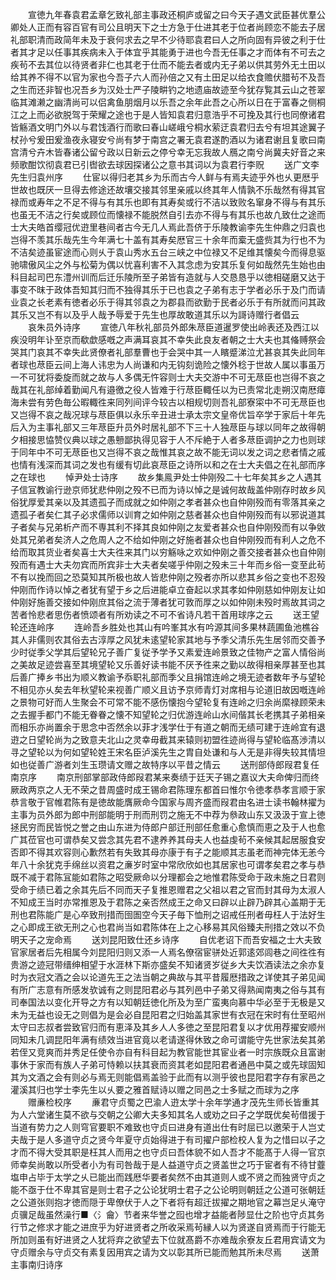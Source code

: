<!-- { "loadSidebar": true } -->
　　宣徳九年春袁君孟章乞致礼部主事政还桐庐或留之曰今天子遇文武臣甚优羣公卿处人正而有容百官有司公且明天下之士方急于仕进其老于位者尚顾恋不能去子居礼部职清而政简年未及于衰何求去之早不少待耶袁君曰人之所向固有异彼之利于仕者其才足以任事其疾病未入于体宜乎其能勇于进也今吾无任事之才而体有不可去之疾茍不去其位以待贤者非仁也其老于仕而不能去者或内无子弟以供其劳外无土田以给其养不得不以官为家也今吾子六人而孙倍之又有土田足以给衣食赡伏腊茍不及吾之生而还非智也况吾乡为汉处士严子陵畊钓之地遗庙故迹至今犹存覧其云山之苍翠临其滩濑之幽清尚可以侣禽鱼朋烟月以乐吾之余年此吾之心所以日在于富春之侧桐江之上而必欲脱驾于荣耀之途也于是人皆知袁君归意浩乎不可挽及其行也同僚诸君皆觞酒文明门外以与君饯酒行而歌曰春山嵯峨兮桐水萦迂袁君归去兮有坦其途翼子杖孙兮爰田爰渔夜永寝安兮尚有梦于南宫之署无袁君遂酌酒以为诸君谢且复歌曰南宫清兮卉木皆春诸公留兮政以日新云之停兮幸无忘我故人鴈之南兮尚冀夫好音之来频歌酣饮彻袁君已引辔欲去球因探诸公之意书其词以为袁君行李贶
　　送广文李先生归袁州序
　　仕宦以得归老其乡为乐而古今人鲜与有焉夫迹乎外也乆更厯乎世故也既厌一旦得去修途还故壤交接其邻里亲戚以终其年人情孰不乐哉然有得其官禄而或寿年之不足不得与有其乐也即有其寿矣或行不洁以致败名窜身不得与有其乐也虽无不洁之行矣或顾位而懐禄不能脱然自引去亦不得与有其乐也故凢致仕之途而士大夫皓首缨冠优逰里巷间者古今无几人焉此吾侪于乐陵教谕李先生仲鼎之归袁也岂得不羡其乐哉先生今年满七十盖有其寿矣厯官三十余年而槖无盛赀其为行也不为不洁矣迹虽宦途而心则乆于袁山秀水五台三峡之中位禄又不足维其懐矣今而得息驱驰啸傲风尘之外与松菊为偶以忧喜利害不入其念虑为安其乐复何如哉然先生始也由科目起司巴东澧州训而后迁乐陵所至子弟皆有造就与人交恳恳乎以徳相磋磨又达于事变不昩于政体吾知其归而不独得其乐于已也袁之子弟有志于学者必乐于及门而请业袁之长老素有徳者必乐于得其邻袁之为郡县而欲勤于民者必乐于有所就而问其政其乐又岂不有以及乎人哉予辱爱于先生也厚故敢道其乐以为謌诗赠行者倡云
　　哀朱员外诗序
　　宣徳八年秋礼部员外郎朱荩臣道暹罗使出岭表还及西江以疾没明年讣至京而欷歔感嘅之声满耳哀其不幸失此良友者朝之士大夫也其偹赙祭会哭其门哀其不幸失此贤僚者礼部羣曹也于会哭中其一人矉蹙涕泣尤甚哀其失此同年者球也荩臣云间上海人讳忠为人尚谦和内无钩刻诡险之懐外稔于世故人属以事虽万一不可犹将委旋而就之故与人多偶无忤容则士大夫交游中不可无荩臣也岂得不哀之哉其在礼部绰着勤闻凡有邉徼之役人皆难于行荩臣輙任以为已责常北走朔汉南厯瘴海未尝有劳色毎公暇輙徃来同列间评今较古以相规切则吾礼部寮寀中不可无荩臣也又岂得不哀之哉况球与荩臣俱以永乐辛丑进士承太宗文皇帝优旨卒学于家后十年先后入为主事礼部又三年荩臣升员外时居礼部不下三十人独荩臣与球以同年之故得朝夕相接思恊赞仪典以球之愚戅鄙执得见容于人不斥絶于人者多荩臣调护之力也则球于同年中不可无荩臣也又岂得不哀之哉惟其哀之故不能无词以发之词之悲者情之戚也情有浅深而其词之发也有缓有切此哀荩臣之诗所以和之在士大夫倡之在礼部而序之在球也
　　悼尹处士诗序
　　故乡集鳯尹处士仲刚殁二十七年矣其乡之人遇其子信冝教谕行逊京师犹悲仲刚之殁不已而为诗以悼之是诚何故哉盖仲刚存时故乡风俗犹厚爱其亲以及其遗孤子而成就之如仲刚之孝者甚众也自仲刚殁而有零落其亲之遗孤子者矣仁其子必求儒师以训育之如仲刚之慈者甚众也自仲刚殁而有以邪说道其子者矣与兄弟析产而不専其利不择其良如仲刚之友爱者甚众也自仲刚殁而有以争敓处其兄弟者矣济人之危周人之不给如仲刚之好施者甚众也自仲刚殁而有利人之危不给而取其货业者矣喜士大夫徃来其门以穷觞咏之欢如仲刚之善交接者甚众也自仲刚殁而有遇士大夫勿宾而所宾非士大夫者矣嗟乎仲刚之殁未三十年而乡俗一变至此茍不有以挽而回之恐莫知其所极也故人皆悲仲刚之殁者亦所以悲其乡俗之变也不忍殁仲刚而作诗以悼之者犹有望于乡之后进能卓立奋起以求其孝如仲刚慈如仲刚友让如仲刚好施善交接如仲刚庶其俗之流于薄者犹可敦而厚之以如仲刚未殁时焉故其词之苦者怜悲者思伤者愤颂者有所劝读之不可不省诗凡若干首用球序之云
　　送王望轮还连岭序
　　连岭吾乡胜处也其山有吟峯其水有吟源其间多果林蔬圃鱼池樵谷其人非儒则农其俗去古淳厚之风犹未逺望轮家其地与予季父清乐先生居邻而交善予少时従季父学其后望轮兄子善广复従予学予又素爱连岭景致之佳物产之富人情俗尚之美故足迹尝喜至其境望轮又乐善好读书能不厌予徃来之勤以故得相亲厚甚至也其后善广捧乡书出为顺义教谕予忝职礼部而季父且捐馆连岭之境无迹者数年予与望轮不相见亦乆矣去年秋望轮来视善广顺义且访予京师青灯对席相与论道旧故因嘅连岭之景物可好而人生聚会不可常不能不感伤懐抱今望轮复有连岭之归余尚縻禄顾荣未之去握手都门不能无眷眷之懐不知望轮之归优游连岭山水间偕其长老携其子弟相亲而相乐亦尚置余于思念中否然余以菲才浅学仕于有道之朝而无绩可建于连岭宜有退逰之日望轮尚为之致意夫北山之灵幸毋截其来辕则初盟徃迹尚得与望轮临髙渉清以寻之望轮以为何如望轮姓王宋名臣泸溪先生之胄自处谦和与人无是非得失较其情坦如也従善广游者刘生玉瓒请文赠之故特序以平昔之情云
　　送刑部侍郎叚君复任南京序
　　南京刑部掌部政侍郎叚君某来奏绩于廷天子锡之嘉议大夫命俾归而终厥政两京之人无不荣之昔周盛时成王锡命君陈理东都首曰惟尔令徳孝恭孝言顺于家恭言敬于官帷君陈有是徳故能膺厥命今国家与周齐盛而叚君由名进士读书翰林擢为主事为员外郎为郎中刑部能明于刑而刑罚之施无不中荐为叅政山东又汲汲于宣上徳拯民穷而民皆悦之誉之由山东进为侍郎户部迁刑部任愈重心愈慎而恵之及于人也愈广其莅官也可谓恭矣又尝念其先君不逮养养其母夫人也益虔茍不亲候其起居服食安否即不得其欢容则心歉然若有失致其母亦康于有子之能顺其志虽老而神完体无恙今年八十余犹克手绵丝以资君之亷岁时室中常欣欣如也其居家也可谓孝矣君之孝与恭既不减于君陈冝能如君陈之昭受厥命以分理都会之地惟君陈受命于政未施之日君则受命于绩已着之余其先后不同而天子复推恩赠君之父祖以君之官而封其母为太淑人不知成王当时亦常推恩及于君陈之亲否然成王之命又曰辟以止辟乃辟其心盖期于无刑也君陈能广是心卒致刑措而囹圄空今天子毎下恤刑之诏戒任刑者毋枉人于法好生之心即成王欲无刑之心也君尚当如君陈体在上之心移易其风俗臻夫刑措之效以不负明天子之宠命焉
　　送刘昆阳致仕还乡诗序
　　自优老诏下而吾安福之士大夫致官家居者后先相属今刘昆阳归则又添一人焉名僚宿宦骈处近郭逺郊闾巷之间徃徃有贵游之迹冠带缙绅相望于水涯林下斯亦盛矣不知诸贤岁従乡大夫饮酒读法之余亦复时为衣冠文酒之会以论道先王之法当朝之典故与其平昔履厯措政之详使其子弟见闻有所广志意有所感发欤诚有之则昆阳君必与其列邑中子弟又得熟闻南夷之俗与其有司奉国法以变化开导之方有以知朝廷徳化所及为至广蛮夷向慕中华必至于无极是又未为无益也设无之则倡为是会必自昆阳君之归始盖其家世有衣冠在宋时有仕至昭州太守曰志叔者尝致官归而有恵泽及其乡人人多徳之至昆阳君复以才优用荐擢安顺州同知未几调昆阳年满有绩效当进官竟以老请遂得休致之命可谓能守先世家法矣其弟若侄又竞爽而并秀足任使令亦自有科目起为教官能世其宦业者一时宗族既众且富谢事休于家而有族人子弟可恃赖以扶其衰而资其老如昆阳君者通邑中莫之或先球固知其为文酒之会有则必与焉无则能倡焉盖验于此而有以测乎彼也昆阳君字存有家邑之灌溪其归也学士李先生以乆要之雅首赋诗以赠之同邑之士多赋之而球为之序
　　赠亷检校序
　　亷君守贞蜀之巴渝人逰太学十余年学通才茂先生师长皆重其为人六堂诸生莫不欲与交朝之公卿大夫多知其名人或劝之曰子之学既优矣茍借援于当道有势力之人则穹官要职不难致也守贞曰进身有道出仕有时屈已以邀荣于人岂丈夫哉于是人多道守贞之贤今年夏守贞始得进于有司擢户部检校人复为之惜曰以子之才而不得大受其职是枉其人而用之也守贞曰吾体貌不如人吾才不能髙于人得一官京师幸矣尚敢以所受者小为有司咎哉于是人益道守贞之贤盖世之巧于宦者有不待甘虀塩申占毕于太学之乆已能出而践厯华要者矣然不由其道则人或不贤之而独贤守贞之能不亟于仕不卑其官是则士君子之公论犹明士君子之公论明则朝廷之公道可张朝廷之公道张则抱才徳而隠于卑僚伏于人之下者将有超迁拔擢之期地官之幕岂足乆淹守贞骥足哉虽然澡行■〈氵龠〉节者来华誉之囮也增才益能者陟显仕之阶也守贞其务行节之修求才能之进庶乎为好进贤者之所收采焉茍縁人以为贤遂自贤焉而于行能无所加则虽有好进贤之人犹将弃之欲望去下位就髙爵不亦难哉余寮友丘君用宾请文为守贞赠余与守贞交有素复因用宾之请为文以彰其所已能而勉其所未尽焉
　　送萧主事南归诗序
